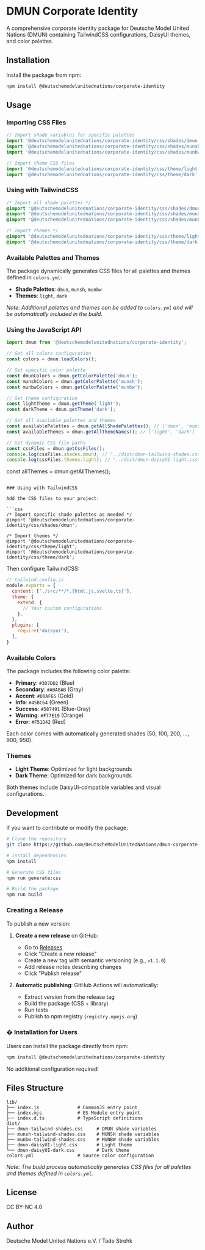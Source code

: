 # DMUN Corporate Identity

A comprehensive corporate identity package for Deutsche Model United Nations (DMUN) containing TailwindCSS configurations, DaisyUI themes, and color palettes.

## Installation

Install the package from npm:

```bash
npm install @deutschemodelunitednations/corporate-identity
```

## Usage

### Importing CSS Files

```javascript
// Import shade variables for specific palettes
import '@deutschemodelunitednations/corporate-identity/css/shades/dmun';
import '@deutschemodelunitednations/corporate-identity/css/shades/munsh';
import '@deutschemodelunitednations/corporate-identity/css/shades/munbw';

// Import theme CSS files
import '@deutschemodelunitednations/corporate-identity/css/theme/light';
import '@deutschemodelunitednations/corporate-identity/css/theme/dark';
```

### Using with TailwindCSS

```css
/* Import all shade palettes */
@import '@deutschemodelunitednations/corporate-identity/css/shades/dmun';
@import '@deutschemodelunitednations/corporate-identity/css/shades/munsh';
@import '@deutschemodelunitednations/corporate-identity/css/shades/munbw';

/* Import themes */
@import '@deutschemodelunitednations/corporate-identity/css/theme/light';
@import '@deutschemodelunitednations/corporate-identity/css/theme/dark';
```

### Available Palettes and Themes

The package dynamically generates CSS files for all palettes and themes defined in `colors.yml`:

- **Shade Palettes**: `dmun`, `munsh`, `munbw`
- **Themes**: `light`, `dark`

*Note: Additional palettes and themes can be added to `colors.yml` and will be automatically included in the build.*

### Using the JavaScript API

```javascript
import dmun from '@deutschemodelunitednations/corporate-identity';

// Get all colors configuration
const colors = dmun.loadColors();

// Get specific color palette
const dmunColors = dmun.getColorPalette('dmun');
const munshColors = dmun.getColorPalette('munsh');
const munbwColors = dmun.getColorPalette('munbw');

// Get theme configuration
const lightTheme = dmun.getTheme('light');
const darkTheme = dmun.getTheme('dark');

// Get all available palettes and themes
const availablePalettes = dmun.getAllShadePalettes(); // ['dmun', 'munsh', 'munbw']
const availableThemes = dmun.getAllThemeNames(); // ['light', 'dark']

// Get dynamic CSS file paths
const cssFiles = dmun.getCssFiles();
console.log(cssFiles.shades.dmun); // "../dist/dmun-tailwind-shades.css"
console.log(cssFiles.themes.light); // "../dist/dmun-daisyUI-light.css"
```
const allThemes = dmun.getAllThemes();
```

### Using with TailwindCSS

Add the CSS files to your project:

```css
/* Import specific shade palettes as needed */
@import '@deutschemodelunitednations/corporate-identity/css/shades/dmun';

/* Import themes */
@import '@deutschemodelunitednations/corporate-identity/css/theme/light';
@import '@deutschemodelunitednations/corporate-identity/css/theme/dark';
```

Then configure TailwindCSS:

```javascript
// tailwind.config.js
module.exports = {
  content: ['./src/**/*.{html,js,svelte,ts}'],
  theme: {
    extend: {
      // Your custom configurations
    },
  },
  plugins: [
    require('daisyui'),
  ],
}
```

### Available Colors

The package includes the following color palette:

- **Primary**: `#3D7DD2` (Blue)
- **Secondary**: `#ABABAB` (Gray)  
- **Accent**: `#D0AF65` (Gold)
- **Info**: `#45BC64` (Green)
- **Success**: `#587491` (Blue-Gray)
- **Warning**: `#F77E19` (Orange)
- **Error**: `#F51D42` (Red)

Each color comes with automatically generated shades (50, 100, 200, ..., 900, 950).

### Themes

- **Light Theme**: Optimized for light backgrounds
- **Dark Theme**: Optimized for dark backgrounds

Both themes include DaisyUI-compatible variables and visual configurations.

## Development

If you want to contribute or modify the package:

```bash
# Clone the repository
git clone https://github.com/DeutscheModelUnitedNations/dmun-corporate-identity.git

# Install dependencies
npm install

# Generate CSS files
npm run generate:css

# Build the package
npm run build
```

### Creating a Release

To publish a new version:

1. **Create a new release** on GitHub:
   - Go to [Releases](https://github.com/DeutscheModelUnitedNations/dmun-corporate-identity/releases)
   - Click "Create a new release"
   - Create a new tag with semantic versioning (e.g., `v1.1.0`)
   - Add release notes describing changes
   - Click "Publish release"

2. **Automatic publishing**: GitHub Actions will automatically:
   - Extract version from the release tag
   - Build the package (CSS + library)
   - Run tests
   - Publish to npm registry (`registry.npmjs.org`)

### � **Installation for Users**

Users can install the package directly from npm:

```bash
npm install @deutschemodelunitednations/corporate-identity
```

No additional configuration required!

## Files Structure

```
lib/
├── index.js              # CommonJS entry point
├── index.mjs             # ES Module entry point  
├── index.d.ts            # TypeScript definitions
dist/
├── dmun-tailwind-shades.css     # DMUN shade variables
├── munsh-tailwind-shades.css    # MUNSH shade variables
├── munbw-tailwind-shades.css    # MUNBW shade variables
├── dmun-daisyUI-light.css       # Light theme
└── dmun-daisyUI-dark.css        # Dark theme
colors.yml                # Source color configuration
```

*Note: The build process automatically generates CSS files for all palettes and themes defined in `colors.yml`.*

## License

CC BY-NC 4.0

## Author

Deutsche Model United Nations e.V. / Tade Strehk
